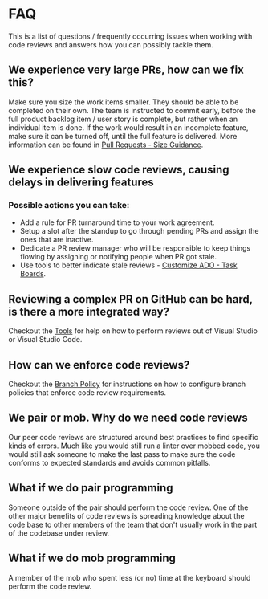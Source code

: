 # FAQ

This is a list of questions / frequently occurring issues when working with code reviews and answers how you can possibly tackle them.

## We experience very large PRs, how can we fix this?

Make sure you size the work items smaller. They should be able to be completed on their own. The team is instructed to commit early, before the full product backlog item / user story is complete, but rather when an individual item is done. If the work would result in an incomplete feature, make sure it can be turned off, until the full feature is delivered.
More information can be found in [Pull Requests - Size Guidance](./pull-requests.md#size-guidance).

## We experience slow code reviews, causing delays in delivering features

### Possible actions you can take:

- Add a rule for PR turnaround time to your work agreement.
- Setup a slot after the standup to go through pending PRs and assign the ones that are inactive.
- Dedicate a PR review manager who will be responsible to keep things flowing by assigning or notifying people when PR got stale.
- Use tools to better indicate stale reviews - [Customize ADO - Task Boards](./process-guidance/customize-ado.md#task-boards).

## Reviewing a complex PR on GitHub can be hard, is there a more integrated way?

Checkout the [Tools](./tools.md) for help on how to perform reviews out of Visual Studio or Visual Studio Code.

## How can we enforce code reviews?

Checkout the [Branch Policy](./evidence-and-measures/branch-policy.md) for instructions on how to configure branch policies that enforce code review requirements.

## We pair or mob. Why do we need code reviews

Our peer code reviews are structured around best practices to find specific kinds of errors. Much like you would still run a linter over mobbed code, you would still ask someone to make the last pass to make sure the code conforms to expected standards and avoids common pitfalls.

## What if we do pair programming

Someone outside of the pair should perform the code review. One of the other major benefits of code reviews is spreading knowledge about the code base to other members of the team that don't usually work in the part of the codebase under review.

## What if we do mob programming

A member of the mob who spent less (or no) time at the keyboard should perform the code review.
